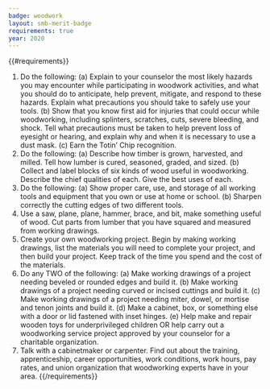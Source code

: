 ```yaml
---
badge: woodwork
layout: smb-merit-badge
requirements: true
year: 2020
---
```


{{#requirements}}
1. Do the following:
    (a) Explain to your counselor the most likely hazards you may encounter while participating in woodwork activities, and what you should do to anticipate, help prevent, mitigate, and respond to these hazards. Explain what precautions you should take to safely use your tools.
    (b) Show that you know first aid for injuries that could occur while woodworking, including splinters, scratches, cuts, severe bleeding, and shock. Tell what precautions must be taken to help prevent loss of eyesight or hearing, and explain why and when it is necessary to use a dust mask.
    (c) Earn the Totin’ Chip recognition.
2. Do the following:
    (a) Describe how timber is grown, harvested, and milled. Tell how lumber is cured, seasoned, graded, and sized.
    (b) Collect and label blocks of six kinds of wood useful in woodworking. Describe the chief qualities of each. Give the best uses of each.
3. Do the following:
    (a) Show proper care, use, and storage of all working tools and equipment that you own or use at home or school.
    (b) Sharpen correctly the cutting edges of two different tools.
4. Use a saw, plane, plane, hammer, brace, and bit, make something useful of wood. Cut parts from lumber that you have squared and measured from working drawings.
5. Create your own woodworking project. Begin by making working drawings, list the materials you will need to complete your project, and then build your project. Keep track of the time you spend and the cost of the materials.
6. Do any TWO of the following:
    (a) Make working drawings of a project needing beveled or rounded edges and build it.
    (b) Make working drawings of a project needing curved or incised cuttings and build it.
    (c) Make working drawings of a project needing miter, dowel, or mortise and tenon joints and build it.
    (d) Make a cabinet, box, or something else with a door or lid fastened with inset hinges.
    (e) Help make and repair wooden toys for underprivileged children OR help carry out a woodworking service project approved by your counselor for a charitable organization.
7. Talk with a cabinetmaker or carpenter. Find out about the training, apprenticeship, career opportunities, work conditions, work hours, pay rates, and union organization that woodworking experts have in your area.
{{/requirements}}
